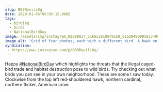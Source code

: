 ```yaml
---
slug: B69Ryuili0q
date: 2020-01-06T00:06:15.000Z
tags: 
  - birding
  - birds
  - NationalBirdDay
image: /assets/img/instagram_82888917_516953918948168_6152948908583549964_n_17919501295371508.jpg
image_alt: "Grid of four photos, each with a different bird. A hawk on a branch in the forest. A red cardinal flying into evergreen tree. A crows against a gray sky. A woodpecker in a thicket of branches."
syndication:
 - https://www.instagram.com/p/B69Ryuili0q/
---
```


Happy [#NationalBirdDay](/posts/tags/NationalBirdDay) which highlights the threats that the illegal caged-bird trade and habitat destruction pose to wild birds. 
Try checking out what birds you can see in your own neighborhood. These are some I saw today. Clockwise from the top left red-shouldered hawk, northern cardinal, northern flicker, American crow.
